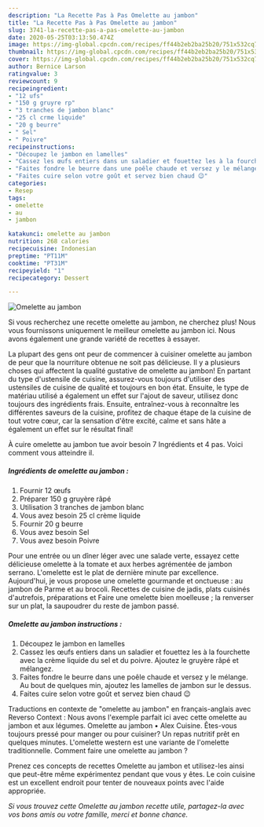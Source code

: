 ```yaml
---
description: "La Recette Pas à Pas Omelette au jambon"
title: "La Recette Pas à Pas Omelette au jambon"
slug: 3741-la-recette-pas-a-pas-omelette-au-jambon
date: 2020-05-25T03:13:50.474Z
image: https://img-global.cpcdn.com/recipes/ff44b2eb2ba25b20/751x532cq70/omelette-au-jambon-photo-principale-de-la-recette.jpg
thumbnail: https://img-global.cpcdn.com/recipes/ff44b2eb2ba25b20/751x532cq70/omelette-au-jambon-photo-principale-de-la-recette.jpg
cover: https://img-global.cpcdn.com/recipes/ff44b2eb2ba25b20/751x532cq70/omelette-au-jambon-photo-principale-de-la-recette.jpg
author: Bernice Larson
ratingvalue: 3
reviewcount: 9
recipeingredient:
- "12 ufs"
- "150 g gruyre rp"
- "3 tranches de jambon blanc"
- "25 cl crme liquide"
- "20 g beurre"
- " Sel"
- " Poivre"
recipeinstructions:
- "Découpez le jambon en lamelles"
- "Cassez les œufs entiers dans un saladier et fouettez les à la fourchette avec la crème liquide du sel et du poivre. Ajoutez le gruyère râpé et mélangez."
- "Faites fondre le beurre dans une poêle chaude et versez y le mélange. Au bout de quelques min, ajoutez les lamelles de jambon sur le dessus."
- "Faites cuire selon votre goût et servez bien chaud 😉"
categories:
- Resep
tags:
- omelette
- au
- jambon

katakunci: omelette au jambon 
nutrition: 268 calories
recipecuisine: Indonesian
preptime: "PT11M"
cooktime: "PT31M"
recipeyield: "1"
recipecategory: Dessert

---
```



![Omelette au jambon](https://img-global.cpcdn.com/recipes/ff44b2eb2ba25b20/751x532cq70/omelette-au-jambon-photo-principale-de-la-recette.jpg)

Si vous recherchez une recette omelette au jambon, ne cherchez plus! Nous vous fournissons uniquement le meilleur omelette au jambon ici. Nous avons également une grande variété de recettes à essayer.

La plupart des gens ont peur de commencer à cuisiner omelette au jambon de peur que la nourriture obtenue ne soit pas délicieuse. Il y a plusieurs choses qui affectent la qualité gustative de omelette au jambon! En partant du type d'ustensile de cuisine, assurez-vous toujours d'utiliser des ustensiles de cuisine de qualité et toujours en bon état. Ensuite, le type de matériau utilisé a également un effet sur l'ajout de saveur, utilisez donc toujours des ingrédients frais. Ensuite, entraînez-vous à reconnaître les différentes saveurs de la cuisine, profitez de chaque étape de la cuisine de tout votre cœur, car la sensation d'être excité, calme et sans hâte a également un effet sur le résultat final!

<!--inarticleads1-->

À cuire omelette au jambon tue avoir besoin 7 Ingrédients et 4 pas. Voici comment vous atteindre il.

##### Ingrédients de omelette au jambon :

1. Fournir 12 œufs
1. Préparer 150 g gruyère râpé
1. Utilisation 3 tranches de jambon blanc
1. Vous avez besoin 25 cl crème liquide
1. Fournir 20 g beurre
1. Vous avez besoin  Sel
1. Vous avez besoin  Poivre


Pour une entrée ou un dîner léger avec une salade verte, essayez cette délicieuse omelette à la tomate et aux herbes agrémentée de jambon serrano. L&#39;omelette est le plat de dernière minute par excellence. Aujourd&#39;hui, je vous propose une omelette gourmande et onctueuse : au jambon de Parme et au brocoli. Recettes de cuisine de jadis, plats cuisinés d&#39;autrefois, préparations et Faire une omelette bien moelleuse ; la renverser sur un plat, la saupoudrer du reste de jambon passé. 

<!--inarticleads2-->

##### Omelette au jambon instructions :

1. Découpez le jambon en lamelles
1. Cassez les œufs entiers dans un saladier et fouettez les à la fourchette avec la crème liquide du sel et du poivre. Ajoutez le gruyère râpé et mélangez.
1. Faites fondre le beurre dans une poêle chaude et versez y le mélange. Au bout de quelques min, ajoutez les lamelles de jambon sur le dessus.
1. Faites cuire selon votre goût et servez bien chaud 😉


Traductions en contexte de &#34;omelette au jambon&#34; en français-anglais avec Reverso Context : Nous avons l&#39;exemple parfait ici avec cette omelette au jambon et aux légumes. Omelette au jambon • Alex Cuisine. Êtes-vous toujours pressé pour manger ou pour cuisiner? Un repas nutritif prêt en quelques minutes. L&#39;omelette western est une variante de l&#39;omelette traditionnelle. Comment faire une omelette au jambon ? 

<!--inarticleads1-->

<p>
Prenez ces concepts de recettes Omelette au jambon et utilisez-les ainsi que peut-être même expérimentez pendant que vous y êtes. Le coin cuisine est un excellent endroit pour tenter de nouveaux points avec l'aide appropriée.
</p>

<p>
<i>Si vous trouvez cette Omelette au jambon recette utile, partagez-la avec vos bons amis ou votre famille, merci et bonne chance.</i>
</p>
